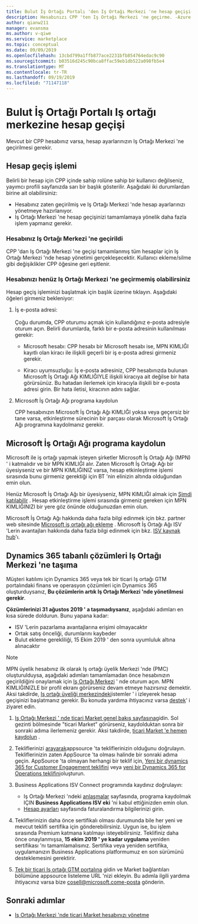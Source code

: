 ```yaml
---
title: Bulut İş Ortağı Portalı 'den Iş Ortağı Merkezi 'ne hesap geçişi-Azure için ticari Market
description: Hesabınızı CPP 'ten Iş Ortağı Merkezi 'ne geçirme. -Azure için ticari Market
author: qianw211
manager: evansma
ms.author: v-qiwe
ms.service: marketplace
ms.topic: conceptual
ms.date: 09/09/2019
ms.openlocfilehash: 13cbd799a1ffb877ace2231bfb854764edac9c90
ms.sourcegitcommit: b03516d245c90bca8ffac59eb1db522a098fb5e4
ms.translationtype: MT
ms.contentlocale: tr-TR
ms.lasthandoff: 09/19/2019
ms.locfileid: "71147118"
---
```

# <a name="account-migration-from-cloud-partner-portal-to-partner-center"></a>Bulut İş Ortağı Portalı Iş ortağı merkezine hesap geçişi

Mevcut bir CPP hesabınız varsa, hesap ayarlarınızın Iş Ortağı Merkezi 'ne geçirilmesi gerekir.

## <a name="account-migration-process"></a>Hesap geçiş işlemi

Belirli bir hesap için CPP içinde sahip rolüne sahip bir kullanıcı değilseniz, yayımcı profili sayfanızda sarı bir başlık gösterilir. Aşağıdaki iki durumlardan birine ait olabilirsiniz:

- Hesabınız zaten geçirilmiş ve Iş Ortağı Merkezi 'nde hesap ayarlarınızı yönetmeye hazırlanıyor.
- Iş Ortağı Merkezi 'ne hesap geçişinizi tamamlamaya yönelik daha fazla işlem yapmanız gerekir.

### <a name="your-account-has-been-migrated-to-partner-center"></a>Hesabınız Iş Ortağı Merkezi 'ne geçirildi

CPP 'dan Iş Ortağı Merkezi 'ne geçişi tamamlanmış tüm hesaplar için Iş Ortağı Merkezi 'nde hesap yönetimi gerçekleşecektir. Kullanıcı ekleme/silme gibi değişiklikler CPP öğesine geri eşitlenir.

### <a name="you-have-not-yet-migrated-your-account-to-partner-center"></a>Hesabınızı henüz Iş Ortağı Merkezi 'ne geçirmemiş olabilirsiniz

Hesap geçiş işleminizi başlatmak için başlık üzerine tıklayın. Aşağıdaki öğeleri girmeniz bekleniyor:

1. İş e-posta adresi: <br> <br> Çoğu durumda, CPP oturumu açmak için kullandığınız e-posta adresiyle oturum açın. Belirli durumlarda, farklı bir e-posta adresinin kullanılması gerekir:

    * Microsoft hesabı: CPP hesabı bir Microsoft hesabı ise, MPN KIMLIĞI kayıtlı olan kiracı ile ilişkili geçerli bir iş e-posta adresi girmeniz gerekir.

    * Kiracı uyumsuzluğu: İş e-posta adresiniz, CPP hesabınızda bulunan Microsoft İş Ortağı Ağı KIMLIĞIYLE ilişkili kiracıya ait değilse bir hata görürsünüz. Bu hatadan ilerlemek için kiracıyla ilişkili bir e-posta adresi girin. Bir hata iletisi, kiracının adını sağlar.

2. Microsoft İş Ortağı Ağı programa kaydolun

    CPP hesabınızın Microsoft İş Ortağı Ağı KIMLIĞI yoksa veya geçersiz bir tane varsa, etkinleştirme sürecinin bir parçası olarak Microsoft İş Ortağı Ağı programına kaydolmanız gerekir.

## <a name="sign-up-for-microsoft-partner-network-program"></a>Microsoft İş Ortağı Ağı programa kaydolun

Microsoft ile iş ortağı yapmak isteyen şirketler Microsoft İş Ortağı Ağı (MPN) ' i katmalıdır ve bir MPN KIMLIĞI alır. Zaten Microsoft İş Ortağı Ağı bir üyesiyseniz ve bir MPN KIMLIĞINIZ varsa, hesap etkinleştirme işlemi sırasında bunu girmeniz gerektiği için BT 'nin elinizin altında olduğundan emin olun.  

Henüz Microsoft İş Ortağı Ağı bir üyesiyseniz, MPN KIMLIĞI almak için [Şimdi katılabilir](https://signup.microsoft.com/signup?sku=StoreForBusinessIW&origin=partnerdashboard&culture=en-us&ru=https://partner.microsoft.com/dashboard/account/v3/xpu/onboard?ru=/en-us/dashboard/account/v3/enrollment/companyprofile/basicpartnernetwork/new) . Hesap etkinleştirme işlemi sırasında girmeniz gereken için MPN KIMLIĞINIZI bir yere göz önünde olduğunuzdan emin olun.

Microsoft İş Ortağı Ağı hakkında daha fazla bilgi edinmek için bkz. partner web sitesinde [Microsoft iş ortağı ağı ekleme](https://partner.microsoft.com/en-US/membership) . Microsoft İş Ortağı Ağı ISV 'Lerin avantajları hakkında daha fazla bilgi edinmek için bkz. [ISV kaynak hub](https://partner.microsoft.com/isv-resource-hub)'ı.  

## <a name="move-dynamics-365-based-solutions-to-partner-center"></a>Dynamics 365 tabanlı çözümleri Iş Ortağı Merkezi 'ne taşıma

Müşteri katılımı için Dynamics 365 veya tek bir ticari Iş ortağı GTM portalındaki finans ve operasyon çözümleri için Dynamics 365 oluşturduysanız, **Bu çözümlerin artık Iş Ortağı Merkezi 'nde yönetilmesi gerekir**.

**Çözümlerinizi 31 ağustos 2019 ' a taşımadıysanız**, aşağıdaki adımları en kısa sürede doldurun. Bunu yapana kadar:

- ISV 'Lerin pazarlama avantajlarına erişimi olmayacaktır
- Ortak satış önceliği, durumlarını kaybeder
- Bulut ekleme gerekliliği, 15 Ekim 2019 ' den sonra uyumluluk altına alınacaktır

> [!NOTE]
> MPN üyelik hesabınız ilk olarak Iş ortağı üyelik Merkezi 'nde (PMC) oluşturulduysa, aşağıdaki adımları tamamlamadan önce hesabınızın geçirildiğini onaylamak için [Iş Ortağı Merkezi](https://partner.microsoft.com/pcv/accountsettings/connectedpartnerprofile) ' nde oturum açın. MPN KIMLIĞINIZLE bir profil ekranı görürseniz devam etmeye hazırsınız demektir. Aksi takdirde, [Iş ortağı üyeliği merkezindeki](https://partners.microsoft.com/partnerprogram/Welcome.aspx)istemler ' i izleyerek hesap geçişinizi başlatmanız gerekir. Bu konuda yardıma ihtiyacınız varsa [destek](https://partner.microsoft.com/support?issueid=100-0077)' i ziyaret edin.

1. [Iş Ortağı Merkezi ' nde ticari Market genel bakış sayfasına](https://partner.microsoft.com/dashboard/commercial-marketplace/overview)gidin. Sol gezinti bölmesinde "ticari Market" görürseniz, kaydolduktan sonra bir sonraki adıma ilerlemeniz gerekir. Aksi takdirde, [ticari Market 'e hemen kaydolun](https://partner.microsoft.com/dashboard/account/v3/enrollment/introduction/azureisv) .

2. Tekliflerinizi [arayarak](https://appsource.microsoft.com/)appsource 'ta tekliflerinizin olduğunu doğrulayın. Tekliflerinizin zaten AppSource 'ta olması halinde bir sonraki adıma geçin. AppSource 'ta olmayan herhangi bir teklif için, [Yeni bir dynamics 365 for Customer Engagement teklifini](create-new-customer-engagement-offer.md) veya [yeni bir Dynamics 365 for Operations teklifini](create-new-operations-offer.md)oluşturun.

3. Business Applications ISV Connect programında kaydınız doğrulayın:
   * Iş Ortağı Merkezi 'ndeki [anlaşmalar](https://partner.microsoft.com/dashboard/account/agreements) sayfasında, programa kaydolmak IÇIN **Business Applications ISV eki** 'ni kabul ettiğinizden emin olun.
   * [Hesap ayarları](https://partner.microsoft.com/dashboard/account/v3/accountsettings/billingprofile) sayfasında faturalandırma bilgilerinizi girin.

4. Tekliflerinizin daha önce sertifikalı olması durumunda bile her yeni ve mevcut teklifi sertifika için gönderebilirsiniz. Uygun ise, bu işlem sırasında Premium katmana katılmayı isteyebilirsiniz. Teklifiniz daha önce onaylanmışsa, **15 ekim 2019 ' ye kadar uygulama** yeniden sertifikası 'nı tamamlamalısınız. Sertifika veya yeniden sertifika, uygulamanızın Business Applications platformumuz en son sürümünü desteklemesini gerektirir.

5. [Tek bir ticari Iş ortağı GTM portalına](https://msgtm.azurewebsites.net/en-US/Profile/SignIn) gidin ve Market bağlantıları bölümüne appsource listeleme URL 'nizi ekleyin. Bu adımla ilgili yardıma ihtiyacınız varsa bize cosell@microsoft.come-posta gönderin.

## <a name="next-steps"></a>Sonraki adımlar

- [Iş Ortağı Merkezi 'nde ticari Market hesabınızı yönetme](./manage-account.md) 
